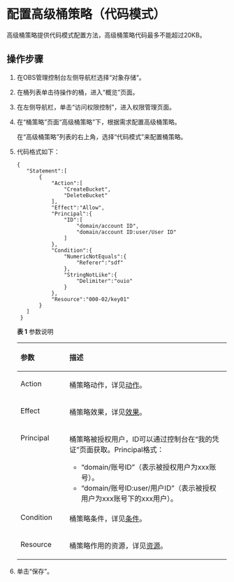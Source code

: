 # 配置高级桶策略（代码模式）<a name="obs_03_0141"></a>

高级桶策略提供代码模式配置方法，高级桶策略代码最多不能超过20KB。

## 操作步骤<a name="section19588639165015"></a>

1.  在OBS管理控制台左侧导航栏选择“对象存储“。
2.  在桶列表单击待操作的桶，进入“概览”页面。
3.  在左侧导航栏，单击“访问权限控制”，进入权限管理页面。
4.  在“桶策略”页面“高级桶策略”下，根据需求配置高级桶策略。

    在“高级桶策略”列表的右上角，选择“代码模式”来配置桶策略。

5.  代码格式如下：

    ```
    {
       "Statement":[
           {
               "Action":[
                   "CreateBucket",
                   "DeleteBucket"
               ],
               "Effect":"Allow",
               "Principal":{
                   "ID":[
                       "domain/account ID", 
                       "domain/account ID:user/User ID" 
                   ]
               },
               "Condition":{
                   "NumericNotEquals":{
                       "Referer":"sdf"
                   },
                   "StringNotLike":{
                       "Delimiter":"ouio"
                   }
               },
               "Resource":"000-02/key01"
           }
       ]
     }
    ```

    **表 1**  参数说明

    <a name="table788413983114"></a>
    <table><thead align="left"><tr id="row3884698312"><th class="cellrowborder" valign="top" width="23.29%" id="mcps1.2.3.1.1"><p id="p1888415933115"><a name="p1888415933115"></a><a name="p1888415933115"></a>参数</p>
    </th>
    <th class="cellrowborder" valign="top" width="76.71%" id="mcps1.2.3.1.2"><p id="p4884189113116"><a name="p4884189113116"></a><a name="p4884189113116"></a>描述</p>
    </th>
    </tr>
    </thead>
    <tbody><tr id="row118844913113"><td class="cellrowborder" valign="top" width="23.29%" headers="mcps1.2.3.1.1 "><p id="p988416916313"><a name="p988416916313"></a><a name="p988416916313"></a><span>Action</span></p>
    </td>
    <td class="cellrowborder" valign="top" width="76.71%" headers="mcps1.2.3.1.2 "><p id="p13885179143120"><a name="p13885179143120"></a><a name="p13885179143120"></a>桶策略动作，详见<a href="动作.md">动作</a>。</p>
    </td>
    </tr>
    <tr id="row48856913118"><td class="cellrowborder" valign="top" width="23.29%" headers="mcps1.2.3.1.1 "><p id="p68858920313"><a name="p68858920313"></a><a name="p68858920313"></a><span>Effect</span></p>
    </td>
    <td class="cellrowborder" valign="top" width="76.71%" headers="mcps1.2.3.1.2 "><p id="p15885109173115"><a name="p15885109173115"></a><a name="p15885109173115"></a>桶策略效果，详见<a href="效果.md">效果</a>。</p>
    </td>
    </tr>
    <tr id="row288519173115"><td class="cellrowborder" valign="top" width="23.29%" headers="mcps1.2.3.1.1 "><p id="p11885594314"><a name="p11885594314"></a><a name="p11885594314"></a><span>Principal</span></p>
    </td>
    <td class="cellrowborder" valign="top" width="76.71%" headers="mcps1.2.3.1.2 "><p id="p10473324123114"><a name="p10473324123114"></a><a name="p10473324123114"></a>桶策略被授权用户，ID可以通过控制台在“我的凭证”页面获取。<span>Principal</span>格式：</p>
    <a name="ul747322483120"></a><a name="ul747322483120"></a><ul id="ul747322483120"><li>“domain/账号ID”（表示被授权用户为xxx账号）。</li><li>“domain/账号ID:user/用户ID”（表示被授权用户为xxx账号下的xxx用户）。</li></ul>
    </td>
    </tr>
    <tr id="row10885189133118"><td class="cellrowborder" valign="top" width="23.29%" headers="mcps1.2.3.1.1 "><p id="p48851198314"><a name="p48851198314"></a><a name="p48851198314"></a><span>Condition</span></p>
    </td>
    <td class="cellrowborder" valign="top" width="76.71%" headers="mcps1.2.3.1.2 "><p id="p1088519943110"><a name="p1088519943110"></a><a name="p1088519943110"></a>桶策略条件，详见<a href="条件.md">条件</a>。</p>
    </td>
    </tr>
    <tr id="row17885692319"><td class="cellrowborder" valign="top" width="23.29%" headers="mcps1.2.3.1.1 "><p id="p488511933113"><a name="p488511933113"></a><a name="p488511933113"></a><span>Resource</span></p>
    </td>
    <td class="cellrowborder" valign="top" width="76.71%" headers="mcps1.2.3.1.2 "><p id="p588515943114"><a name="p588515943114"></a><a name="p588515943114"></a>桶策略作用的资源，详见<a href="资源.md">资源</a>。</p>
    </td>
    </tr>
    </tbody>
    </table>

6.  单击“保存”。

